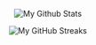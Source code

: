 <p align="center"><img alt="My Github Stats" src="https://github-readme-stats.vercel.app/api?username=omkarxpatel&layout=compact&theme=dark&title_color=AFE1AF&show_icons=true" /></p>
<p align="center"><img alt="My GitHub Streaks" src="https://streak-stats.demolab.com/?user=omkarxpatel&background=0d1117&currStreakNum=AFE1AF&sideNums=AFE1AF&dates=AFE1AF&fire=AFE1AF&ring=AFE1AF&locale=en&type=svg&hide_border=true" /></p>

